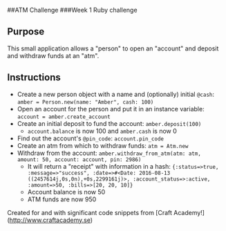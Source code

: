 ##ATM Challenge
###Week 1 Ruby challenge

Purpose
-------
This small application allows a "person" to open an "account" and deposit and withdraw funds at an "atm".


Instructions
-------

* Create a new person object with a name and (optionally) initial ``@cash``:
``amber = Person.new(name: "Amber", cash: 100)``
* Open an account for the person and put it in an instance variable: ``account = amber.create_account``
* Create an initial deposit to fund the account: ``amber.deposit(100)``
  * ``account.balance`` is now 100 and ``amber.cash`` is now 0
* Find out the account's ``@pin_code``: ``account.pin_code``
* Create an atm from which to withdraw funds: ``atm = Atm.new``
* Withdraw from the account: ``amber.withdraw_from_atm(atm: atm, amount: 50, account: account, pin: 2986)``
  * It will return a "receipt" with information in a hash: ``{:status=>true, :message=>"success", :date=>#<Date: 2016-08-13 ((2457614j,0s,0n),+0s,2299161j)>, :account_status=>:active, :amount=>50, :bills=>[20, 20, 10]}``
  * Account balance is now 50
  * ATM funds are now 950

Created for and with significant code snippets from [Craft Academy!] (http://www.craftacademy.se)

